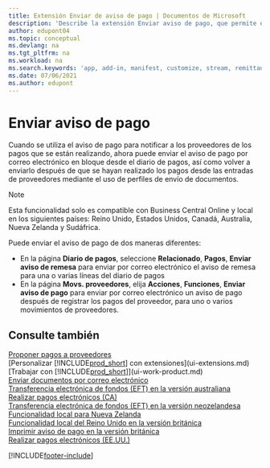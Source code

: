 ```yaml
---
title: Extensión Enviar de aviso de pago | Documentos de Microsoft
description: 'Describe la extensión Enviar aviso de pago, que permite enviar por correo electrónico y reenviar el aviso de pago desde el diario de pagos y los movimientos de proveedores.'
author: edupont04
ms.topic: conceptual
ms.devlang: na
ms.tgt_pltfrm: na
ms.workload: na
ms.search.keywords: 'app, add-in, manifest, customize, stream, remittance, advice'
ms.date: 07/06/2021
ms.author: edupont
---
```

# <a name="send-remittance-advice" />Enviar aviso de pago

Cuando se utiliza el aviso de pago para notificar a los proveedores de los pagos que se están realizando, ahora puede enviar el aviso de pago por correo electrónico en bloque desde el diario de pagos, así como volver a enviarlo después de que se hayan realizado los pagos desde las entradas de proveedores mediante el uso de perfiles de envío de documentos.

> [!NOTE]
> Esta funcionalidad solo es compatible con Business Central Online y local en los siguientes países: Reino Unido, Estados Unidos, Canadá, Australia, Nueva Zelanda y Sudáfrica.  

Puede enviar el aviso de pago de dos maneras diferentes:

* En la página **Diario de pagos**, seleccione **Relacionado**, **Pagos**, **Enviar aviso de remesa** para enviar por correo electrónico el aviso de remesa para una o varias líneas del diario de pagos
* En la página **Movs. proveedores**, elija **Acciones**, **Funciones**, **Enviar aviso de pago** para enviar por correo electrónico un aviso de pago después de registrar los pagos del proveedor, para uno o varios movimientos de proveedores.

## <a name="see-also" />Consulte también

[Proponer pagos a proveedores](payables-how-suggest-vendor-payments.md)  
[Personalizar [!INCLUDE[prod_short](includes/prod_short.md)] con extensiones](ui-extensions.md)  
[Trabajar con [!INCLUDE[prod_short](includes/prod_short.md)]](ui-work-product.md)  
[Enviar documentos por correo electrónico](ui-how-send-documents-email.md)  
[Transferencia electrónica de fondos (EFT) en la versión australiana](localfunctionality/australia/electronic-funds-transfer-eft-.md)  
[Realizar pagos electrónicos (CA)](finance-make-payments-with-bank-data-conversion-service-or-sepa-credit-transfer.md#exporting-payments-to-a-bank-file)  
[Transferencia electrónica de fondos (EFT) en la versión neozelandesa](localfunctionality/newzealand/electronic-funds-transfer-eft-.md)  
[Funcionalidad local para Nueva Zelanda](localfunctionality/newzealand/new-zealand-local-functionality.md)  
[Funcionalidad local del Reino Unido en la versión británica](localfunctionality/unitedkingdom/united-kingdom-local-functionality.md)  
[Imprimir aviso de pago en la versión británica](localfunctionality/unitedkingdom/how-to-print-remittance-advice.md)  
[Realizar pagos electrónicos (EE.UU.)](finance-make-payments-with-bank-data-conversion-service-or-sepa-credit-transfer.md#exporting-payments-to-a-bank-file)  
  

[!INCLUDE[footer-include](includes/footer-banner.md)]
